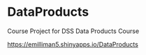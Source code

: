 # DataProducts
Course Project for DSS Data Products Course

https://emilliman5.shinyapps.io/DataProducts
